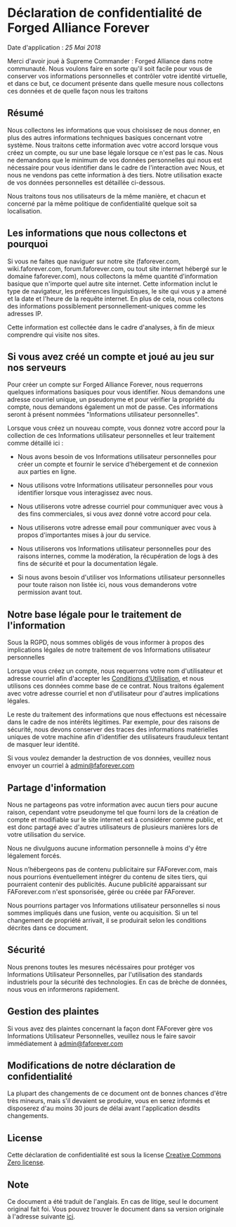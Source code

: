 # Déclaration de confidentialité de Forged Alliance Forever
Date d'application : _25 Mai 2018_

Merci d'avoir joué à Supreme Commander : Forged Alliance dans notre communauté. Nous voulons faire en sorte qu'il soit facile pour vous de conserver vos informations personnelles et contrôler votre identité virtuelle, et dans ce but, ce document présente dans quelle mesure nous collectons ces données et de quelle façon nous les traitons

## Résumé

Nous collectons les informations que vous choisissez de nous donner, en plus des autres informations techniques basiques concernant votre système. Nous traitons cette information avec votre accord lorsque vous créez un compte, ou sur une base légale lorsque ce n'est pas le cas. Nous ne demandons que le minimum de vos données personnelles qui nous est nécessaire pour vous identifier dans le cadre de l'interaction avec Nous, et nous ne vendons pas cette information à des tiers. Notre utilisation exacte de vos données personnelles est détaillée ci-dessous.

Nous traitons tous nos utilisateurs de la même manière, et chacun et concerné par la même politique de confidentialité quelque soit sa localisation.

## Les informations que nous collectons et pourquoi

Si vous ne faites que naviguer sur notre site (faforever.com, wiki.faforever.com, forum.faforever.com, ou tout site internet hébergé sur le domaine faforever.com), nous collectons la même quantité d'information basique que n'importe quel autre site internet. Cette information inclut le type de navigateur, les préférences linguistiques, le site qui vous y a amené et la date et l'heure de la requête internet. En plus de cela, nous collectons des informations possiblement personnellement-uniques comme les adresses IP. 

Cette information est collectée dans le cadre d'analyses, à fin de mieux comprendre qui visite nos sites.

## Si vous avez créé un compte et joué au jeu sur nos serveurs

Pour créer un compte sur Forged Alliance Forever, nous requerrons quelques informations basiques pour vous identifier. Nous demandons une adresse courriel unique, un pseudonyme et pour vérifier la propriété du compte, nous demandons également un mot de passe. Ces informations seront à présent nommées "Informations utilisateur personnelles".

Lorsque vous créez un nouveau compte, vous donnez votre accord pour la collection de ces Informations utilisateur personnelles et leur traitement comme détaillé ici :

- Nous avons besoin de vos Informations utilisateur personnelles pour créer un compte et fournir le service d'hébergement et de connexion aux parties en ligne.

- Nous utilisons votre Informations utilisateur personnelles pour vous identifier lorsque vous interagissez avec nous.

- Nous utiliserons votre adresse courriel pour communiquer avec vous à des fins commerciales, si vous avez donné votre accord pour cela.

- Nous utiliserons votre adresse email pour communiquer avec vous à propos d'importantes mises à jour du service.

- Nous utiliserons vos Informations utilisateur personnelles pour des raisons internes, comme la modération, la récupération de logs à des fins de sécurité et pour la documentation légale.

- Si nous avons besoin d'utiliser vos Informations utilisateur personnelles pour toute raison non listée ici, nous vous demanderons votre permission avant tout.

## Notre base légale pour le traitement de l'information

Sous la RGPD, nous sommes obligés de vous informer à propos des implications légales de notre traitement de vos Informations utilisateur personnelles

Lorsque vous créez un compte, nous requerrons votre nom d'utilisateur et adresse courriel afin d'accepter les [Conditions d'Utilisation](https://www.faforever.com/tos), et nous utilisons ces données comme base de ce contrat. Nous traitons également avec votre adresse courriel et non d'utilisateur pour d'autres implications légales.

Le reste du traitement des informations que nous effectuons est nécessaire dans le cadre de nos intérêts légitimes. Par exemple, pour des raisons de sécurité, nous devons conserver des traces des informations matérielles uniques de votre machine afin d'identifier des utilisateurs frauduleux tentant de masquer leur identité.

Si vous voulez demander la destruction de vos données, veuillez nous envoyer un courriel à admin@faforever.com

## Partage d'information

Nous ne partageons pas votre information avec aucun tiers pour aucune raison, cependant votre pseudonyme tel que fourni lors de la création de compte et modifiable sur le site internet est à considérer comme public, et est donc partagé avec d'autres utilisateurs de plusieurs manières lors de votre utilisation du service.

Nous ne divulguons aucune information personnelle à moins d'y être légalement forcés.

Nous n’hébergeons pas de contenu publicitaire sur FAForever.com, mais nous pourrions éventuellement intégrer du contenu de sites tiers, qui pourraient contenir des publicités. Aucune publicité apparaissant sur FAForever.com n'est sponsorisée, gérée ou créée par FAForever.

Nous pourrions partager vos Informations utilisateur personnelles si nous sommes impliqués dans une fusion, vente ou acquisition. Si un tel changement de propriété arrivait, il se produirait selon les conditions décrites dans ce document.

## Sécurité

Nous prenons toutes les mesures nécéssaires pour protéger vos Informations Utilisateur Personnelles, par l'utilisation des standards industriels pour la sécurité des technologies. En cas de brèche de données, nous vous en informerons rapidement.

## Gestion des plaintes

Si vous avez des plaintes concernant la façon dont FAForever gère vos Informations Utilisateur Personnelles, veuillez nous le faire savoir immédiatement à admin@faforever.com

## Modifications de notre déclaration de confidentialité

La plupart des changements de ce document ont de bonnes chances d'être très mineurs, mais s'il devaient se produire, vous en serez informés et disposerez d'au moins 30 jours de délai avant l'application desdits changements.

## License

Cette déclaration de confidentialité est sous la license [Creative Commons Zero license](https://creativecommons.org/publicdomain/zero/1.0/).

## Note

Ce document a été traduit de l'anglais. En cas de litige, seul le document original fait foi.
Vous pouvez trouver le document dans sa version originale à l'adresse suivante [ici](https://faforever.com/privacy).
